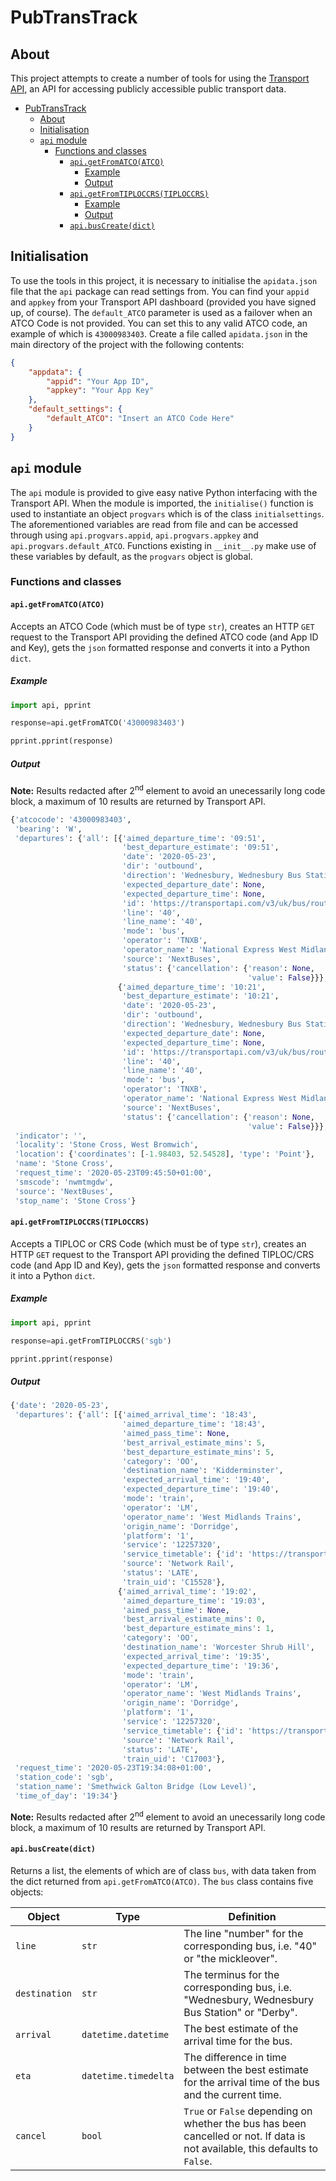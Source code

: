# PubTransTrack

## About

This project attempts to create a number of tools for using the [Transport API](https://www.transportapi.com/), an API for accessing publicly accessible public transport data.

- [PubTransTrack](#pubtranstrack)
  - [About](#about)
  - [Initialisation](#initialisation)
  - [`api` module](#api-module)
    - [Functions and classes](#functions-and-classes)
      - [`api.getFromATCO(ATCO)`](#apigetfromatcoatco)
        - [Example](#example)
        - [Output](#output)
      - [`api.getFromTIPLOCCRS(TIPLOCCRS)`](#apigetfromtiploccrstiploccrs)
        - [Example](#example-1)
        - [Output](#output-1)
      - [`api.busCreate(dict)`](#apibuscreatedict)

## Initialisation

To use the tools in this project, it is necessary to initialise the `apidata.json` file that the `api` package can read settings from. You can find your `appid` and `appkey` from your Transport API dashboard (provided you have signed up, of course). The `default_ATCO` parameter is used as a failover when an ATCO Code is not provided. You can set this to any valid ATCO code, an example of which is `43000983403`. Create a file called `apidata.json` in the main directory of the project with the following contents:

```json
{
    "appdata": {
        "appid": "Your App ID",
        "appkey": "Your App Key"
    },
    "default_settings": {
        "default_ATCO": "Insert an ATCO Code Here"
    }
}
```

## `api` module

The `api` module is provided to give easy native Python interfacing with the Transport API. When the module is imported, the `initialise()` function is used to instantiate an object `progvars` which is of the class `initialsettings`. The aforementioned variables are read from file and can be accessed through using `api.progvars.appid`, `api.progvars.appkey` and `api.progvars.default_ATCO`. Functions existing in `__init__.py` make use of these variables by default, as the `progvars` object is global.

### Functions and classes

#### `api.getFromATCO(ATCO)`

Accepts an ATCO Code (which must be of type `str`), creates an HTTP `GET` request to the Transport API providing the defined ATCO code (and App ID and Key), gets the `json` formatted response and converts it into a Python `dict`.

##### Example

```python
import api, pprint

response=api.getFromATCO('43000983403')

pprint.pprint(response)
```

##### Output

**Note:** Results redacted after 2<sup>nd</sup> element to avoid an unecessarily long code block, a maximum of 10 results are returned by Transport API.

```python
{'atcocode': '43000983403',
 'bearing': 'W',
 'departures': {'all': [{'aimed_departure_time': '09:51',
                         'best_departure_estimate': '09:51',
                         'date': '2020-05-23',
                         'dir': 'outbound',
                         'direction': 'Wednesbury, Wednesbury Bus Station',
                         'expected_departure_date': None,
                         'expected_departure_time': None,
                         'id': 'https://transportapi.com/v3/uk/bus/route/TNXB/40/outbound/43000983403/2020-05-23/09:51/timetable.json?app_id=4857f2ca&app_key=30b1a0323b7f225c74ec4a541707e9ba',
                         'line': '40',
                         'line_name': '40',
                         'mode': 'bus',
                         'operator': 'TNXB',
                         'operator_name': 'National Express West Midlands',
                         'source': 'NextBuses',
                         'status': {'cancellation': {'reason': None,
                                                     'value': False}}},
                        {'aimed_departure_time': '10:21',
                         'best_departure_estimate': '10:21',
                         'date': '2020-05-23',
                         'dir': 'outbound',
                         'direction': 'Wednesbury, Wednesbury Bus Station',
                         'expected_departure_date': None,
                         'expected_departure_time': None,
                         'id': 'https://transportapi.com/v3/uk/bus/route/TNXB/40/outbound/43000983403/2020-05-23/10:21/timetable.json?app_id=4857f2ca&app_key=30b1a0323b7f225c74ec4a541707e9ba',
                         'line': '40',
                         'line_name': '40',
                         'mode': 'bus',
                         'operator': 'TNXB',
                         'operator_name': 'National Express West Midlands',
                         'source': 'NextBuses',
                         'status': {'cancellation': {'reason': None,
                                                     'value': False}}},
 'indicator': '',
 'locality': 'Stone Cross, West Bromwich',
 'location': {'coordinates': [-1.98403, 52.54528], 'type': 'Point'},
 'name': 'Stone Cross',
 'request_time': '2020-05-23T09:45:50+01:00',
 'smscode': 'nwmtmgdw',
 'source': 'NextBuses',
 'stop_name': 'Stone Cross'}
```

#### `api.getFromTIPLOCCRS(TIPLOCCRS)`

Accepts a TIPLOC or CRS Code (which must be of type `str`), creates an HTTP `GET` request to the Transport API providing the defined TIPLOC/CRS code (and App ID and Key), gets the `json` formatted response and converts it into a Python `dict`.

##### Example

```python
import api, pprint

response=api.getFromTIPLOCCRS('sgb')

pprint.pprint(response)
```

##### Output

```python
{'date': '2020-05-23',
 'departures': {'all': [{'aimed_arrival_time': '18:43',  
                         'aimed_departure_time': '18:43',
                         'aimed_pass_time': None,
                         'best_arrival_estimate_mins': 5,
                         'best_departure_estimate_mins': 5,
                         'category': 'OO',
                         'destination_name': 'Kidderminster',
                         'expected_arrival_time': '19:40',
                         'expected_departure_time': '19:40',
                         'mode': 'train',
                         'operator': 'LM',
                         'operator_name': 'West Midlands Trains',
                         'origin_name': 'Dorridge',
                         'platform': '1',
                         'service': '12257320',
                         'service_timetable': {'id': 'https://transportapi.com/v3/uk/train/service/train_uid:C15528/2020-05-23/timetable.json?app_id=4857f2ca&app_key=30b1a0323b7f225c74ec4a541707e9ba&darwin=true&live=true'},
                         'source': 'Network Rail',
                         'status': 'LATE',
                         'train_uid': 'C15528'},
                        {'aimed_arrival_time': '19:02',
                         'aimed_departure_time': '19:03',
                         'aimed_pass_time': None,
                         'best_arrival_estimate_mins': 0,
                         'best_departure_estimate_mins': 1,
                         'category': 'OO',
                         'destination_name': 'Worcester Shrub Hill',
                         'expected_arrival_time': '19:35',
                         'expected_departure_time': '19:36',
                         'mode': 'train',
                         'operator': 'LM',
                         'operator_name': 'West Midlands Trains',
                         'origin_name': 'Dorridge',
                         'platform': '1',
                         'service': '12257320',
                         'service_timetable': {'id': 'https://transportapi.com/v3/uk/train/service/train_uid:C17003/2020-05-23/timetable.json?app_id=4857f2ca&app_key=30b1a0323b7f225c74ec4a541707e9ba&darwin=true&live=true'},
                         'source': 'Network Rail',
                         'status': 'LATE',
                         'train_uid': 'C17003'},
 'request_time': '2020-05-23T19:34:08+01:00',
 'station_code': 'sgb',
 'station_name': 'Smethwick Galton Bridge (Low Level)',
 'time_of_day': '19:34'}
```

**Note:** Results redacted after 2<sup>nd</sup> element to avoid an unecessarily long code block, a maximum of 10 results are returned by Transport API.

#### `api.busCreate(dict)`

Returns a list, the elements of which are of class `bus`, with data taken from the dict returned from `api.getFromATCO(ATCO)`. The `bus` class contains five objects:


| Object        | Type                 | Definition                                                                                                                    |
| ------------- | -------------------- | ----------------------------------------------------------------------------------------------------------------------------- |
| `line`        | `str`                | The line "number" for the corresponding bus, i.e. "40" or "the mickleover".                                                   |
| `destination` | `str`                | The terminus for the corresponding bus, i.e. "Wednesbury, Wednesbury Bus Station" or "Derby".                                 |
| `arrival`     | `datetime.datetime`  | The best estimate of the arrival time for the bus.                                                                            |
| `eta`         | `datetime.timedelta` | The difference in time between the best estimate for the arrival time of the bus and the current time.                        |
| `cancel`      | `bool`               | `True` or `False` depending on whether the bus has been cancelled or not. If data is not available, this defaults to `False`. |
